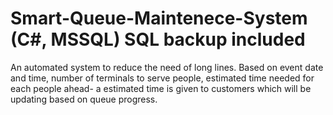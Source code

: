# Smart-Queue-Maintenece-System (C#, MSSQL) SQL backup included
An automated system to reduce the need of long lines. Based on event date and time, number of terminals to serve people, estimated time needed for each people ahead- a estimated time is given to customers which will be updating based on queue progress. 
